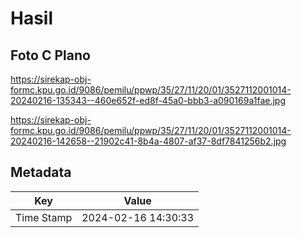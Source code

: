 # Hasil

## Foto C Plano

https://sirekap-obj-formc.kpu.go.id/9086/pemilu/ppwp/35/27/11/20/01/3527112001014-20240216-135343--460e652f-ed8f-45a0-bbb3-a090169a1fae.jpg

https://sirekap-obj-formc.kpu.go.id/9086/pemilu/ppwp/35/27/11/20/01/3527112001014-20240216-142658--21902c41-8b4a-4807-af37-8df7841256b2.jpg


## Metadata

| Key        | Value               |
| ---------- | ------------------- |
| Time Stamp | 2024-02-16 14:30:33 |




